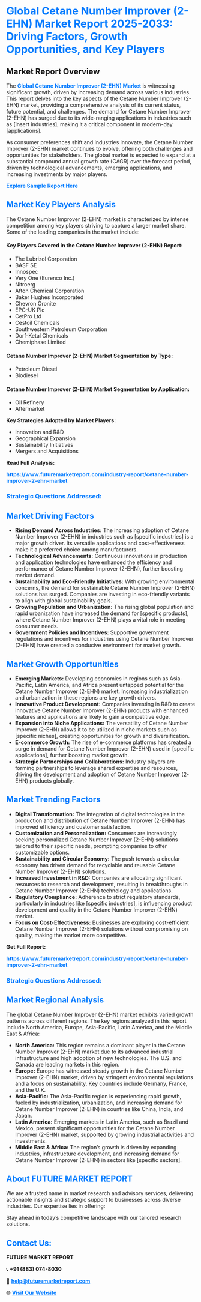 <h1 style="color: #007BFF;">Global Cetane Number Improver (2-EHN) Market Report 2025-2033: Driving Factors, Growth Opportunities, and Key Players</h1>

<section id="overview">
<h2>Market Report Overview</h2>
<p>The <a href="https://www.futuremarketreport.com/industry-report/cetane-number-improver-2-ehn-market" style="color: #007BFF; text-decoration: none;"><strong>Global Cetane Number Improver (2-EHN) Market</strong></a> is witnessing significant growth, driven by increasing demand across various industries. This report delves into the key aspects of the Cetane Number Improver (2-EHN) market, providing a comprehensive analysis of its current status, future potential, and challenges. The demand for Cetane Number Improver (2-EHN) has surged due to its wide-ranging applications in industries such as [insert industries], making it a critical component in modern-day [applications].</p>
<p>As consumer preferences shift and industries innovate, the Cetane Number Improver (2-EHN) market continues to evolve, offering both challenges and opportunities for stakeholders. The global market is expected to expand at a substantial compound annual growth rate (CAGR) over the forecast period, driven by technological advancements, emerging applications, and increasing investments by major players.</p>
</section>

<section id="overview">
<p><a href="https://www.futuremarketreport.com/request-sample/reportId=102170" style="color: #007BFF; text-decoration: none;"><strong>Explore Sample Report Here</strong></a></p>
</section>

<section id="key-players">
<h2 style="color: #007BFF;">Market Key Players Analysis</h2>
<p>The Cetane Number Improver (2-EHN) market is characterized by intense competition among key players striving to capture a larger market share. Some of the leading companies in the market include:</p>
<h4>Key Players Covered in the Cetane Number Improver (2-EHN) Report:</h4>
<ul><li>The Lubrizol Corporation</li><li>BASF SE</li><li>Innospec</li><li>Very One (Eurenco Inc.)</li><li>Nitroerg</li><li>Afton Chemical Corporation</li><li>Baker Hughes Incorporated</li><li>Chevron Oronite</li><li>EPC-UK Plc</li><li>CetPro Ltd</li><li>Cestoil Chemicals</li><li>Southwestern Petroleum Corporation</li><li>Dorf-Ketal Chemicals</li><li>Chemiphase Limited</li></ul>
<h4>Cetane Number Improver (2-EHN) Market Segmentation by Type:</h4>
<ul><li>Petroleum Diesel</li><li>Biodiesel</li></ul>

<h4>Cetane Number Improver (2-EHN) Market Segmentation by Application:</h4>
<ul><li>Oil Refinery</li><li>Aftermarket</li></ul>
<p><strong>Key Strategies Adopted by Market Players:</strong></p>
<ul>
<li>Innovation and R&D</li>
<li>Geographical Expansion</li>
<li>Sustainability Initiatives</li>
<li>Mergers and Acquisitions</li>
</ul>
</section>

<section>
<p><strong>Read Full Analysis: </strong></p><a href="https://www.futuremarketreport.com/industry-report/cetane-number-improver-2-ehn-market" style="color: #007BFF; text-decoration: none;"><strong>https://www.futuremarketreport.com/industry-report/cetane-number-improver-2-ehn-market</strong></a>
<h3 style="color: #007BFF;">Strategic Questions Addressed:</h3>
</section>

<section id="driving-factors">
<h2 style="color: #007BFF;">Market Driving Factors</h2>
<ul>
<li><strong>Rising Demand Across Industries:</strong> The increasing adoption of Cetane Number Improver (2-EHN) in industries such as [specific industries] is a major growth driver. Its versatile applications and cost-effectiveness make it a preferred choice among manufacturers.</li>
<li><strong>Technological Advancements:</strong> Continuous innovations in production and application technologies have enhanced the efficiency and performance of Cetane Number Improver (2-EHN), further boosting market demand.</li>
<li><strong>Sustainability and Eco-Friendly Initiatives:</strong> With growing environmental concerns, the demand for sustainable Cetane Number Improver (2-EHN) solutions has surged. Companies are investing in eco-friendly variants to align with global sustainability goals.</li>
<li><strong>Growing Population and Urbanization:</strong> The rising global population and rapid urbanization have increased the demand for [specific products], where Cetane Number Improver (2-EHN) plays a vital role in meeting consumer needs.</li>
<li><strong>Government Policies and Incentives:</strong> Supportive government regulations and incentives for industries using Cetane Number Improver (2-EHN) have created a conducive environment for market growth.</li>
</ul>
</section>

<section id="growth-opportunities">
<h2 style="color: #007BFF;">Market Growth Opportunities</h2>
<ul>
<li><strong>Emerging Markets:</strong> Developing economies in regions such as Asia-Pacific, Latin America, and Africa present untapped potential for the Cetane Number Improver (2-EHN) market. Increasing industrialization and urbanization in these regions are key growth drivers.</li>
<li><strong>Innovative Product Development:</strong> Companies investing in R&D to create innovative Cetane Number Improver (2-EHN) products with enhanced features and applications are likely to gain a competitive edge.</li>
<li><strong>Expansion into Niche Applications:</strong> The versatility of Cetane Number Improver (2-EHN) allows it to be utilized in niche markets such as [specific niches], creating opportunities for growth and diversification.</li>
<li><strong>E-commerce Growth:</strong> The rise of e-commerce platforms has created a surge in demand for Cetane Number Improver (2-EHN) used in [specific applications], further boosting market growth.</li>
<li><strong>Strategic Partnerships and Collaborations:</strong> Industry players are forming partnerships to leverage shared expertise and resources, driving the development and adoption of Cetane Number Improver (2-EHN) products globally.</li>
</ul>
</section>

<section id="trending-factors">
<h2 style="color: #007BFF;">Market Trending Factors</h2>
<ul>
<li><strong>Digital Transformation:</strong> The integration of digital technologies in the production and distribution of Cetane Number Improver (2-EHN) has improved efficiency and customer satisfaction.</li>
<li><strong>Customization and Personalization:</strong> Consumers are increasingly seeking personalized Cetane Number Improver (2-EHN) solutions tailored to their specific needs, prompting companies to offer customizable options.</li>
<li><strong>Sustainability and Circular Economy:</strong> The push towards a circular economy has driven demand for recyclable and reusable Cetane Number Improver (2-EHN) solutions.</li>
<li><strong>Increased Investment in R&D:</strong> Companies are allocating significant resources to research and development, resulting in breakthroughs in Cetane Number Improver (2-EHN) technology and applications.</li>
<li><strong>Regulatory Compliance:</strong> Adherence to strict regulatory standards, particularly in industries like [specific industries], is influencing product development and quality in the Cetane Number Improver (2-EHN) market.</li>
<li><strong>Focus on Cost-Effectiveness:</strong> Businesses are exploring cost-efficient Cetane Number Improver (2-EHN) solutions without compromising on quality, making the market more competitive.</li>
</ul>
</section>

<section>
<p><strong>Get Full Report: </strong></p><a href="https://www.futuremarketreport.com/industry-report/cetane-number-improver-2-ehn-market" style="color: #007BFF; text-decoration: none;"><strong>https://www.futuremarketreport.com/industry-report/cetane-number-improver-2-ehn-market</strong></a>
<h3 style="color: #007BFF;">Strategic Questions Addressed:</h3>
</section>


<section id="regional-analysis">
<h2 style="color: #007BFF;">Market Regional Analysis</h2>
<p>The global Cetane Number Improver (2-EHN) market exhibits varied growth patterns across different regions. The key regions analyzed in this report include North America, Europe, Asia-Pacific, Latin America, and the Middle East & Africa:</p>
<ul>
<li><strong>North America:</strong> This region remains a dominant player in the Cetane Number Improver (2-EHN) market due to its advanced industrial infrastructure and high adoption of new technologies. The U.S. and Canada are leading markets in this region.</li>
<li><strong>Europe:</strong> Europe has witnessed steady growth in the Cetane Number Improver (2-EHN) market, driven by stringent environmental regulations and a focus on sustainability. Key countries include Germany, France, and the U.K.</li>
<li><strong>Asia-Pacific:</strong> The Asia-Pacific region is experiencing rapid growth, fueled by industrialization, urbanization, and increasing demand for Cetane Number Improver (2-EHN) in countries like China, India, and Japan.</li>
<li><strong>Latin America:</strong> Emerging markets in Latin America, such as Brazil and Mexico, present significant opportunities for the Cetane Number Improver (2-EHN) market, supported by growing industrial activities and investments.</li>
<li><strong>Middle East & Africa:</strong> The region’s growth is driven by expanding industries, infrastructure development, and increasing demand for Cetane Number Improver (2-EHN) in sectors like [specific sectors].</li>
</ul>
</section>

<footer>
<h2 style="color: #007BFF;">About FUTURE MARKET REPORT</h2>
<p>We are a trusted name in market research and advisory services, delivering actionable insights and strategic support to businesses across diverse industries. Our expertise lies in offering:</p>

<p>Stay ahead in today’s competitive landscape with our tailored research solutions.</p>

<h2 style="color: #007BFF;">Contact Us:</h2>
<p><strong>FUTURE MARKET REPORT</strong></p>
<p>📞 <strong>+91 (883) 074-8030</strong></p>
<p>📧 <strong><a href="mailto:help@futuremarketreport.com" style="color: #007BFF;">help@futuremarketreport.com</a></strong></p>
<p>🌐 <strong><a href="https://www.futuremarketreport.com/" style="color: #007BFF;">Visit Our Website</a></strong></p>
</footer>